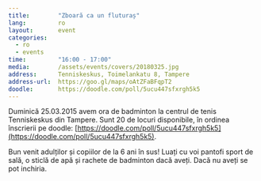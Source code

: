 ```yaml
---
title:        "Zboară ca un fluturaș"
lang:         ro
layout:       event
categories:
  - ro
  - events
time:         "16:00 - 17:00"
media:        /assets/events/covers/20180325.jpg
address:      Tenniskeskus, Toimelankatu 8, Tampere
address-url:  https://goo.gl/maps/oAtZFaBFqpT2
doodle:       https://doodle.com/poll/5ucu447sfxrgh5k5
---
```


Duminică 25.03.2015 avem ora de badminton la centrul de tenis Tenniskeskus din Tampere. Sunt 20 de locuri disponibile, în ordinea înscrierii pe doodle: [https://doodle.com/poll/5ucu447sfxrgh5k5](https://doodle.com/poll/5ucu447sfxrgh5k5).

Bun venit adulților și copiilor de la 6 ani în sus! Luați cu voi pantofi sport de sală, o sticlă de apă și rachete de badminton dacă aveți. Dacă nu aveți se pot inchiria.